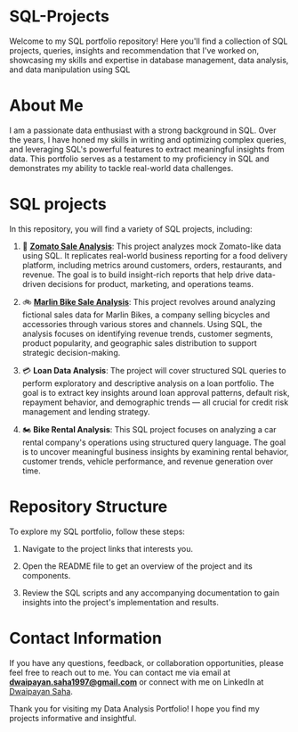 # SQL-Projects
Welcome to my  SQL portfolio repository! Here you'll find a collection of SQL projects, queries, insights and recommendation that I've worked on, showcasing my skills and expertise in database management, data analysis, and data manipulation using SQL
# About Me
I am a passionate data enthusiast with a strong background in SQL. Over the years, I have honed my skills in writing and optimizing complex queries, and leveraging SQL's powerful features to extract meaningful insights from data. This portfolio serves as a testament to my proficiency in SQL and demonstrates my ability to tackle real-world data challenges. 
# SQL projects
In this repository, you will find a variety of SQL projects, including:

1. 🍔 [**Zomato Sale Analysis**](https://github.com/dwaipayan-bond013/SQL-Projects/tree/main/Zomato%20Sale%20Analysis): This project analyzes mock Zomato-like data using SQL. It replicates real-world business reporting for a food delivery platform, including metrics around customers, orders, restaurants, and revenue. The goal is to build insight-rich reports that help drive data-driven decisions for product, marketing, and operations teams.
   
2. 🚲 [**Marlin Bike Sale Analysis**](https://github.com/dwaipayan-bond013/SQL-Projects/tree/main/Merlin%20Bike%20Sale%20Analysis): This project revolves around analyzing fictional sales data for Marlin Bikes, a company selling bicycles and accessories through various stores and channels. Using SQL, the analysis focuses on identifying revenue trends, customer segments, product popularity, and geographic sales distribution to support strategic decision-making.
   
3. 💳 **Loan Data Analysis**: The  project will cover structured SQL queries to perform exploratory and descriptive analysis on a loan portfolio. The goal is to extract key insights around loan approval patterns, default risk, repayment behavior, and demographic trends — all crucial for credit risk management and lending strategy.
   
4. 🏍 **Bike Rental Analysis**: This SQL project focuses on analyzing a car rental company's operations using structured query language. The goal is to uncover meaningful business insights by examining rental behavior, customer trends, vehicle performance, and revenue generation over time.

# Repository Structure
To explore my SQL portfolio, follow these steps:

1. Navigate to the project links that interests you.

2. Open the README file to get an overview of the project and its components.

3. Review the SQL scripts and any accompanying documentation to gain insights into the project's implementation and results.

# Contact Information
If you have any questions, feedback, or collaboration opportunities, please feel free to reach out to me. You can contact me via email at **dwaipayan.saha1997@gmail.com** or connect with me on LinkedIn at [Dwaipayan Saha](https://www.linkedin.com/in/dwaipayan-s-9080a689/).

Thank you for visiting my Data Analysis Portfolio! I hope you find my projects informative and insightful.
